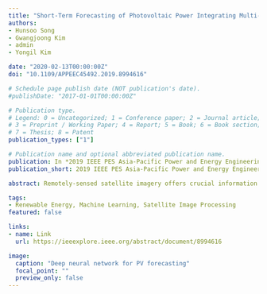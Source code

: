 ```yaml
---
title: "Short-Term Forecasting of Photovoltaic Power Integrating Multi-Temporal Meteorological Satellite Imagery in Deep Neural Network"
authors:
- Hunsoo Song
- Gwangjoong Kim
- admin
- Yongil Kim

date: "2020-02-13T00:00:00Z"
doi: "10.1109/APPEEC45492.2019.8994616"

# Schedule page publish date (NOT publication's date).
#publishDate: "2017-01-01T00:00:00Z"

# Publication type.
# Legend: 0 = Uncategorized; 1 = Conference paper; 2 = Journal article;
# 3 = Preprint / Working Paper; 4 = Report; 5 = Book; 6 = Book section;
# 7 = Thesis; 8 = Patent
publication_types: ["1"]

# Publication name and optional abbreviated publication name.
publication: In *2019 IEEE PES Asia-Pacific Power and Energy Engineering Conference (APPEEC)*
publication_short: 2019 IEEE PES Asia-Pacific Power and Energy Engineering Conference (Macau)

abstract: Remotely-sensed satellite imagery offers crucial information on the atmosphere and the local environment, providing a broader perspective for more accurate photovoltaic (PV) power prediction. This study proposes a Deep Neural Network (DNN) framework which integrates meteorological satellite images with historical PV power output data to conduct short-term PV power prediction (2-hour ahead). For this study, Communication, Ocean, and Meteorological Satellite (COMS) was used, and the proposed model was evaluated on test sites in Yeongam and Jindo, South Korea. The proposed DNN model was able to consider the variations of atmospheric condition and successfully learn the complex meteorological patterns by using multi-temporal COMS satellite images stacked with historical PV data. The experiment on historical PV power output, compiled over three years from 2015 to 2017, confirms that the integration of multi-temporal satellite images is more accurate than using single mono-temporal satellite image in short-term PV power prediction.

tags:
- Renewable Energy, Machine Learning, Satellite Image Processing
featured: false

links:
- name: Link
  url: https://ieeexplore.ieee.org/abstract/document/8994616

image:
  caption: "Deep neural network for PV forecasting"
  focal_point: ""
  preview_only: false
---
```

